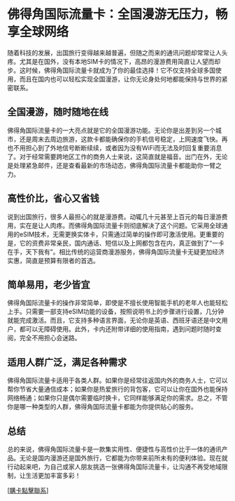 # 佛得角国际流量卡：全国漫游无压力，畅享全球网络

随着科技的发展，出国旅行变得越来越普遍，但随之而来的通讯问题却常常让人头疼。尤其是在国外，没有本地SIM卡的情况下，高昂的漫游费用简直让人望而却步。这时候，佛得角国际流量卡就成为了你的最佳选择！它不仅支持全球多国使用，而且在国内也可以轻松实现全国漫游，让你无论身处何地都能保持与世界的紧密联系。

## 全国漫游，随时随地在线

佛得角国际流量卡的一大亮点就是它的全国漫游功能。无论你是出差到另一个城市，还是周末去周边旅游，这款卡都能确保你的手机信号稳定，上网速度飞快。再也不用担心到了外地信号断断续续，或者因为没有WiFi而无法及时回复重要消息了。对于经常需要跨地区工作的商务人士来说，这简直就是福音。出门在外，无论是处理紧急邮件，还是查看最新的市场动态，佛得角国际流量卡都能助你一臂之力。

## 高性价比，省心又省钱

说到出国旅行，很多人最担心的就是漫游费。动辄几十元甚至上百元的每日漫游费用，实在是让人肉疼。而佛得角国际流量卡则彻底解决了这个问题。它采用全球通用的eSIM技术，无需更换实体卡，只需通过简单的操作即可激活使用。更重要的是，它的资费非常亲民，国内通话、短信以及上网都包含在内，真正做到了“一卡在手，天下我有”。相比传统的运营商漫游服务，佛得角国际流量卡无疑更加经济实惠，简直是预算有限者的首选。

## 简单易用，老少皆宜

佛得角国际流量卡的操作非常简单，即使是不擅长使用智能手机的老年人也能轻松上手。只需要一部支持eSIM功能的设备，按照说明书上的步骤进行设置，几分钟就能完成激活。而且，它支持多种语言界面，无论你是英语、西班牙语还是中文用户，都可以无障碍使用。此外，卡内还附带详细的使用指南，遇到问题时随时查阅，完全不用担心会迷路。

## 适用人群广泛，满足各种需求

佛得角国际流量卡适用于各类人群。如果你是经常往返国内外的商务人士，它可以帮你节省大量通信成本；如果你是热爱旅行的背包客，它可以让你在国外也能保持网络畅通；如果你只是偶尔需要临时换卡，它同样能够满足你的需求。总之，不管你是哪一种类型的人群，佛得角国际流量卡都能为你提供贴心的服务。

## 总结

总的来说，佛得角国际流量卡是一款集实用性、便捷性与高性价比于一体的通讯产品。无论是国内漫游还是国外旅行，它都能为你带来前所未有的便利体验。现在就行动起来吧，为自己或家人朋友挑选一张佛得角国际流量卡，让沟通不再受地域限制，让生活更加丰富多彩！

[[購卡點擊聯系](https://t.me/s/esim1088)]